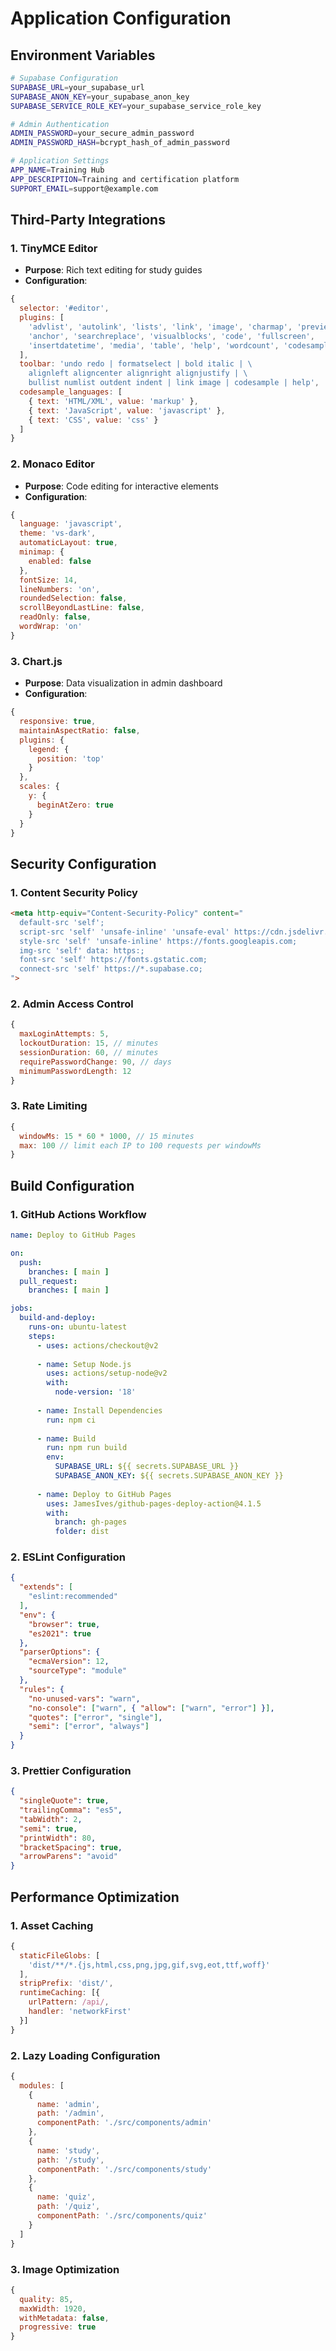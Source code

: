 # Application Configuration

## Environment Variables

```bash
# Supabase Configuration
SUPABASE_URL=your_supabase_url
SUPABASE_ANON_KEY=your_supabase_anon_key
SUPABASE_SERVICE_ROLE_KEY=your_supabase_service_role_key

# Admin Authentication
ADMIN_PASSWORD=your_secure_admin_password
ADMIN_PASSWORD_HASH=bcrypt_hash_of_admin_password

# Application Settings
APP_NAME=Training Hub
APP_DESCRIPTION=Training and certification platform
SUPPORT_EMAIL=support@example.com
```

## Third-Party Integrations

### 1. TinyMCE Editor
- **Purpose**: Rich text editing for study guides
- **Configuration**:
```javascript
{
  selector: '#editor',
  plugins: [
    'advlist', 'autolink', 'lists', 'link', 'image', 'charmap', 'preview',
    'anchor', 'searchreplace', 'visualblocks', 'code', 'fullscreen',
    'insertdatetime', 'media', 'table', 'help', 'wordcount', 'codesample'
  ],
  toolbar: 'undo redo | formatselect | bold italic | \
    alignleft aligncenter alignright alignjustify | \
    bullist numlist outdent indent | link image | codesample | help',
  codesample_languages: [
    { text: 'HTML/XML', value: 'markup' },
    { text: 'JavaScript', value: 'javascript' },
    { text: 'CSS', value: 'css' }
  ]
}
```

### 2. Monaco Editor
- **Purpose**: Code editing for interactive elements
- **Configuration**:
```javascript
{
  language: 'javascript',
  theme: 'vs-dark',
  automaticLayout: true,
  minimap: {
    enabled: false
  },
  fontSize: 14,
  lineNumbers: 'on',
  roundedSelection: false,
  scrollBeyondLastLine: false,
  readOnly: false,
  wordWrap: 'on'
}
```

### 3. Chart.js
- **Purpose**: Data visualization in admin dashboard
- **Configuration**:
```javascript
{
  responsive: true,
  maintainAspectRatio: false,
  plugins: {
    legend: {
      position: 'top'
    }
  },
  scales: {
    y: {
      beginAtZero: true
    }
  }
}
```

## Security Configuration

### 1. Content Security Policy
```html
<meta http-equiv="Content-Security-Policy" content="
  default-src 'self';
  script-src 'self' 'unsafe-inline' 'unsafe-eval' https://cdn.jsdelivr.net;
  style-src 'self' 'unsafe-inline' https://fonts.googleapis.com;
  img-src 'self' data: https:;
  font-src 'self' https://fonts.gstatic.com;
  connect-src 'self' https://*.supabase.co;
">
```

### 2. Admin Access Control
```javascript
{
  maxLoginAttempts: 5,
  lockoutDuration: 15, // minutes
  sessionDuration: 60, // minutes
  requirePasswordChange: 90, // days
  minimumPasswordLength: 12
}
```

### 3. Rate Limiting
```javascript
{
  windowMs: 15 * 60 * 1000, // 15 minutes
  max: 100 // limit each IP to 100 requests per windowMs
}
```

## Build Configuration

### 1. GitHub Actions Workflow
```yaml
name: Deploy to GitHub Pages

on:
  push:
    branches: [ main ]
  pull_request:
    branches: [ main ]

jobs:
  build-and-deploy:
    runs-on: ubuntu-latest
    steps:
      - uses: actions/checkout@v2
      
      - name: Setup Node.js
        uses: actions/setup-node@v2
        with:
          node-version: '18'
          
      - name: Install Dependencies
        run: npm ci
        
      - name: Build
        run: npm run build
        env:
          SUPABASE_URL: ${{ secrets.SUPABASE_URL }}
          SUPABASE_ANON_KEY: ${{ secrets.SUPABASE_ANON_KEY }}
          
      - name: Deploy to GitHub Pages
        uses: JamesIves/github-pages-deploy-action@4.1.5
        with:
          branch: gh-pages
          folder: dist
```

### 2. ESLint Configuration
```json
{
  "extends": [
    "eslint:recommended"
  ],
  "env": {
    "browser": true,
    "es2021": true
  },
  "parserOptions": {
    "ecmaVersion": 12,
    "sourceType": "module"
  },
  "rules": {
    "no-unused-vars": "warn",
    "no-console": ["warn", { "allow": ["warn", "error"] }],
    "quotes": ["error", "single"],
    "semi": ["error", "always"]
  }
}
```

### 3. Prettier Configuration
```json
{
  "singleQuote": true,
  "trailingComma": "es5",
  "tabWidth": 2,
  "semi": true,
  "printWidth": 80,
  "bracketSpacing": true,
  "arrowParens": "avoid"
}
```

## Performance Optimization

### 1. Asset Caching
```javascript
{
  staticFileGlobs: [
    'dist/**/*.{js,html,css,png,jpg,gif,svg,eot,ttf,woff}'
  ],
  stripPrefix: 'dist/',
  runtimeCaching: [{
    urlPattern: /api/,
    handler: 'networkFirst'
  }]
}
```

### 2. Lazy Loading Configuration
```javascript
{
  modules: [
    {
      name: 'admin',
      path: '/admin',
      componentPath: './src/components/admin'
    },
    {
      name: 'study',
      path: '/study',
      componentPath: './src/components/study'
    },
    {
      name: 'quiz',
      path: '/quiz',
      componentPath: './src/components/quiz'
    }
  ]
}
```

### 3. Image Optimization
```javascript
{
  quality: 85,
  maxWidth: 1920,
  withMetadata: false,
  progressive: true
}

